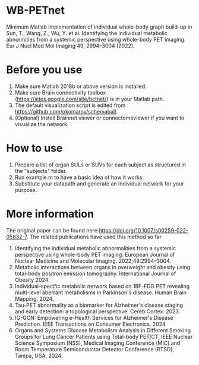 # WB-PETnet
Minimum Matlab implementation of individual whole-body graph build-up in Sun, T., Wang, Z., Wu, Y. et al. Identifying the individual metabolic abnormities from a systemic perspective using whole-body PET imaging. Eur J Nucl Med Mol Imaging 49, 2994–3004 (2022).

# Before you use
1. Make sure Matlab 2018b or above version is installed.
2. Make sure Brain connectivity toolbox (https://sites.google.com/site/bctnet/) is in your Matlab path.
3. The default visualization script is edited from https://github.com/okomarov/schemaball.
4. (Optional) Install Brainnet viewer or connectomeviewer if you want to visualize the network.
   
# How to use
1. Prepare a list of organ SULs or SUVs for each subject as structured in the "subjects" folder.
2. Run example.m to have a basic idea of how it works.
3. Substitute your datapath and generate an individual network for your purpose.

# More information
The original paper can be found here https://doi.org/10.1007/s00259-022-05832-7.
The related publications have used this method so far
1. Identifying the individual metabolic abnormalities from a systemic perspective using whole-body PET imaging. European Journal of Nuclear Medicine and Molecular Imaging. 2022;49:2994–3004.
2. Metabolic interactions between organs in overweight and obesity using total-body positron emission tomography. International Journal of Obesity 2024.
3. Individual-specific metabolic network based on 18F-FDG PET revealing multi-level aberrant metabolisms in Parkinson's disease. Human Brain Mapping, 2024.
4. Tau-PET abnormality as a biomarker for Alzheimer's disease staging and early detection: a topological perspective. Cereb Cortex. 2023.
5. IG-GCN: Empowering e-Health Services for Alzheimer's Disease Prediction. IEEE Transactions on Consumer Electronics. 2024.
6. Organs and Systems Glucose Metabolism Analysis in Different Smoking Groups for Lung Cancer Patients using Total-body PET/CT, IEEE Nuclear Science Symposium (NSS), Medical Imaging Conference (MIC) and Room Temperature Semiconductor Detector Conference (RTSD), Tampa, USA, 2024.

